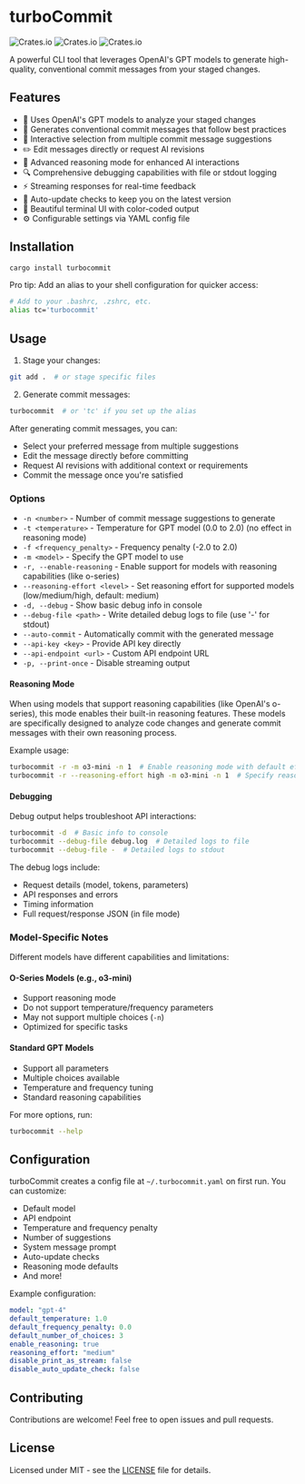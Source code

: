 # turboCommit

![Crates.io](https://img.shields.io/crates/v/turbocommit)
![Crates.io](https://img.shields.io/crates/d/turbocommit)
![Crates.io](https://img.shields.io/crates/l/turbocommit)

A powerful CLI tool that leverages OpenAI's GPT models to generate high-quality, conventional commit messages from your staged changes.

## Features

- 🤖 Uses OpenAI's GPT models to analyze your staged changes
- 📝 Generates conventional commit messages that follow best practices
- 🎯 Interactive selection from multiple commit message suggestions
- ✏️ Edit messages directly or request AI revisions
- 🧠 Advanced reasoning mode for enhanced AI interactions
- 🔍 Comprehensive debugging capabilities with file or stdout logging
- ⚡ Streaming responses for real-time feedback
- 🔄 Auto-update checks to keep you on the latest version
- 🎨 Beautiful terminal UI with color-coded output
- ⚙️ Configurable settings via YAML config file

## Installation

```bash
cargo install turbocommit
```

Pro tip: Add an alias to your shell configuration for quicker access:
```bash
# Add to your .bashrc, .zshrc, etc.
alias tc='turbocommit'
```

## Usage

1. Stage your changes:
```bash
git add .  # or stage specific files
```

2. Generate commit messages:
```bash
turbocommit  # or 'tc' if you set up the alias
```

After generating commit messages, you can:
- Select your preferred message from multiple suggestions
- Edit the message directly before committing
- Request AI revisions with additional context or requirements
- Commit the message once you're satisfied

### Options

- `-n <number>` - Number of commit message suggestions to generate
- `-t <temperature>` - Temperature for GPT model (0.0 to 2.0) (no effect in reasoning mode)
- `-f <frequency_penalty>` - Frequency penalty (-2.0 to 2.0)
- `-m <model>` - Specify the GPT model to use
- `-r, --enable-reasoning` - Enable support for models with reasoning capabilities (like o-series)
- `--reasoning-effort <level>` - Set reasoning effort for supported models (low/medium/high, default: medium)
- `-d, --debug` - Show basic debug info in console
- `--debug-file <path>` - Write detailed debug logs to file (use '-' for stdout)
- `--auto-commit` - Automatically commit with the generated message
- `--api-key <key>` - Provide API key directly
- `--api-endpoint <url>` - Custom API endpoint URL
- `-p, --print-once` - Disable streaming output

#### Reasoning Mode
When using models that support reasoning capabilities (like OpenAI's o-series), this mode enables their built-in reasoning features. These models are specifically designed to analyze code changes and generate commit messages with their own reasoning process.

Example usage:
```bash
turbocommit -r -m o3-mini -n 1  # Enable reasoning mode with default effort
turbocommit -r --reasoning-effort high -m o3-mini -n 1  # Specify reasoning effort
```

#### Debugging
Debug output helps troubleshoot API interactions:
```bash
turbocommit -d  # Basic info to console
turbocommit --debug-file debug.log  # Detailed logs to file
turbocommit --debug-file -  # Detailed logs to stdout
```

The debug logs include:
- Request details (model, tokens, parameters)
- API responses and errors
- Timing information
- Full request/response JSON (in file mode)

### Model-Specific Notes

Different models have different capabilities and limitations:

#### O-Series Models (e.g., o3-mini)
- Support reasoning mode
- Do not support temperature/frequency parameters
- May not support multiple choices (`-n`)
- Optimized for specific tasks

#### Standard GPT Models
- Support all parameters
- Multiple choices available
- Temperature and frequency tuning
- Standard reasoning capabilities

For more options, run:
```bash
turbocommit --help
```

## Configuration

turboCommit creates a config file at `~/.turbocommit.yaml` on first run. You can customize:

- Default model
- API endpoint
- Temperature and frequency penalty
- Number of suggestions
- System message prompt
- Auto-update checks
- Reasoning mode defaults
- And more!

Example configuration:
```yaml
model: "gpt-4"
default_temperature: 1.0
default_frequency_penalty: 0.0
default_number_of_choices: 3
enable_reasoning: true
reasoning_effort: "medium"
disable_print_as_stream: false
disable_auto_update_check: false
```

## Contributing

Contributions are welcome! Feel free to open issues and pull requests.

## License

Licensed under MIT - see the [LICENSE](LICENSE) file for details.